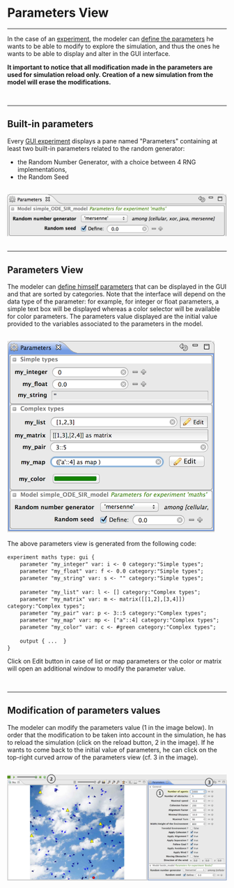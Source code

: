# Parameters View

---

In the case of an [experiment](G__DefiningExperiments.md), the modeler can [define the parameters](G__DefiningParameters.md) he wants to be able to modify to explore the simulation, and thus the ones he wants to be able to display and alter in the GUI interface.

**It important to notice that all modification made in the parameters are used for simulation reload only. Creation of a new simulation from the model will erase the modifications.**


<br />

---

## Built-in parameters
Every [GUI experiment](G__DefiningExperiments.md) displays a pane named "Parameters" containing at least two built-in parameters related to the random generator:
  * the Random Number Generator, with a choice between 4 RNG implementations,
  * the Random Seed

<br />
<img src='images/experiments/parameters_built_in.png' /> <br />

<br />

---

## Parameters View
The modeler can [define himself parameters](G__DefiningParameters.md) that can be displayed in the GUI and that are sorted by categories. Note that the interface will depend on the data type of the parameter: for example, for integer or float parameters, a simple text box will be displayed whereas a color selector will be available for color parameters. The parameters value displayed are the initial value provided to the variables associated to the parameters in the model.

<br />
<img src='images/experiments/parameters.png' /> <br />

The above parameters view is generated from the following code:
```
experiment maths type: gui {
	parameter "my_integer" var: i <- 0 category:"Simple types";
	parameter "my_float" var: f <- 0.0 category:"Simple types";
	parameter "my_string" var: s <- "" category:"Simple types";

	parameter "my_list" var: l <- [] category:"Complex types";
	parameter "my_matrix" var: m <- matrix([[1,2],[3,4]]) category:"Complex types";
	parameter "my_pair" var: p <- 3::5 category:"Complex types";
	parameter "my_map" var: mp <- ["a"::4] category:"Complex types";
	parameter "my_color" var: c <- #green category:"Complex types";

	output { ...  }
}
```
Click on Edit button in case of list or map parameters or the color or matrix will open an additional window to modify the parameter value.

<br />

---

## Modification of parameters values

The modeler can modify the parameters value (1 in the image below). In order that the modification to be taken into account in the simulation, he has to reload the simulation (click on the reload button, 2 in the image).
If he wants to come back to the initial value of parameters, he can click on the top-right curved arrow of the parameters view (cf. 3 in the image).


<br />
<img src='images/experiments/parameters_modifications.png' /> <br />